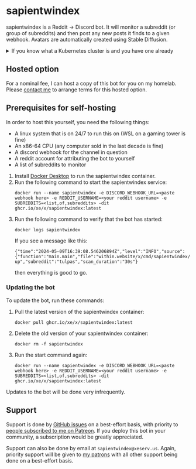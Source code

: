 # sapientwindex

sapientwindex is a Reddit -> Discord bot. It will monitor a subreddit
(or group of subreddits) and then post any new posts it finds to a
given webhook. Avatars are automatically created using Stable Diffusion.

<details>
  <summary>If you know what a Kubernetes cluster is and you have one already</summary>

If you have a Kubernetes cluster, create a generic secret called
`sapientwindex` in the default namespace with the following fields:

* `DISCORD_WEBHOOK_URL`: The webhook URL to use for Discord
* `REDDIT_USERNAME`: Your reddit username
* `SUBREDDITS`: The subreddits you want to scrape, separated by commas

Run `kubectl apply -f manifest.yaml` and you should be good.

Updating the service is done by restarting the deployment:

```
kubectl rollout restart deployments/sapientwindex
```

Change the namespace of the manifest if running this in a separate
namespace is desired.

</details>

## Hosted option

For a nominal fee, I can host a copy of this bot for you on my
homelab. Please [contact me](sapientwindexsales@xeserv.us) to arrange
terms for this hosted option.

## Prerequisites for self-hosting

In order to host this yourself, you need the following things:

* A linux system that is on 24/7 to run this on (WSL on a gaming tower
  is fine)
* An x86-64 CPU (any computer sold in the last decade is fine)
* A discord webhook for the channel in question
* A reddit account for attributing the bot to yourself
* A list of subreddits to monitor

1. Install [Docker
   Desktop](https://docs.docker.com/desktop/install/windows-install/)
   to run the sapientwindex container.
1. Run the following command to start the sapientwindex service:
   ```
   docker run --name sapientwindex -e DISCORD_WEBHOOK_URL=<paste webhook here> -e REDDIT_USERNAME=<your reddit username> -e SUBREDDITS=<list,of,subreddits> -dit ghcr.io/xe/x/sapientwindex:latest
   ```
1. Run the following command to verify that the bot has started:
   ```
   docker logs sapientwindex
   ```
   If you see a message like this:
   ```
   {"time":"2024-05-09T16:39:08.546206894Z","level":"INFO","source":{"function":"main.main","file":"within.website/x/cmd/sapientwindex/main.go","line":28},"msg":"starting up","subreddit":"tulpas","scan_duration":"30s"}
   ```
   then everything is good to go.
   
### Updating the bot

To update the bot, run these commands:

1. Pull the latest version of the sapientwindex container:
   ```
   docker pull ghcr.io/xe/x/sapientwindex:latest
   ```
1. Delete the old version of your sapientwindex container:
   ```
   docker rm -f sapientwindex
   ```
1. Run the start command again:
   ```
   docker run --name sapientwindex -e DISCORD_WEBHOOK_URL=<paste webhook here> -e REDDIT_USERNAME=<your reddit username> -e SUBREDDITS=<list,of,subreddits> -dit ghcr.io/xe/x/sapientwindex:latest
   ```
   
Updates to the bot will be done very infrequently.

## Support

Support is done by [GitHub issues](https://github.com/Xe/x/issues) on
a best-effort basis, with priority to [people subscribed to me on
Patreon](https://patreon.com/cadey). If you deploy this bot in your
community, a subscription would be greatly appreciated.

Support can also be done by email at `sapientwindex@xeserv.us`. Again,
priority support will be given to [my
patrons](https://patreon.com/cadey) with all other support being done
on a best-effort basis.
